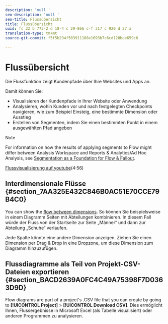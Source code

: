 ```yaml
---
description: 'null '
seo-description: 'null '
seo-title: Flussübersicht
title: Flussübersicht
uuid: fc 22 b 773-2 d 18-4 c 29-866 c-f 317 c 920 d 27 a
translation-type: tm+mt
source-git-commit: f5f5b294f503911108e1693b7c6cd128bee659c6

---
```



# Flussübersicht

Die Flussfunktion zeigt Kundenpfade über Ihre Websites und Apps an.

Damit können Sie:

* Visualisieren der Kundenpfade in Ihrer Website oder Anwendung
* Analysieren, wohin Kunden vor und nach festgelegten Checkpoints navigieren, wie zum Beispiel Einsteig, eine bestimmte Dimension oder Ausstieg
* Erstellen von Segmenten, indem Sie einen bestimmten Punkt in einem ausgewählten Pfad angeben

>[!NOTE]
>
>For information on how the results of applying segments to Flow might differ between Analysis Workspace and Reports &amp; Analytics/Ad Hoc Analysis, see [Segmentation as a Foundation for Flow &amp; Fallout](/help/analyze/analysis-workspace/visualizations/fallout/fallout-flow.md).

[Flussvisualisierung auf youtube](https://www.youtube.com/watch?v=3R1HTM7y_RM&index=55&list=PL2tCx83mn7GuNnQdYGOtlyCu0V5mEZ8sS)(4:56)

## Interdimensionale Flüsse {#section_7AA325E432C846B0AC51E70CCE79B4C0}

You can show the [flow between dimensions](/help/analyze/analysis-workspace/visualizations/c-flow/multi-dimensional-flow.md). So können Sie beispielsweise in einem Diagramm Seiten mit Abteilungen kombinieren. In diesem Fall würde der Fluss von der Startseite zur Seite „Männer“ und dann zur Abteilung „Schuhe“ verlaufen.

Jede Spalte könnte eine andere Dimension anzeigen. Ziehen Sie einen Dimension per Drag &amp; Drop in eine Dropzone, um diese Dimension zum Diagramm hinzuzufügen.

## Flussdiagramme als Teil von Projekt-CSV-Dateien exportieren {#section_BACD2639A0FC4C49A75398F7D0363D9D}

Flow diagrams are part of a project's .CSV file that you can create by going to **[!UICONTROL Project]** &gt; **[!UICONTROL Download CSV]**. Dies ermöglicht Ihnen, Flussergebnisse in Microsoft Excel (als Tabelle visualisiert) oder anderen Programmen zu analysieren.
